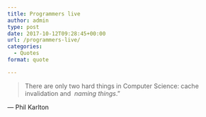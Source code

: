```yaml
---
title: Programmers live
author: admin
type: post
date: 2017-10-12T09:28:45+00:00
url: /programmers-live/
categories:
  - Quotes
format: quote

---
```

>There are only two hard things in Computer Science: cache invalidation and  *naming things*.” 

— Phil Karlton